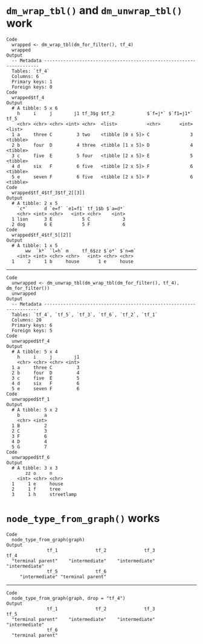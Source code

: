 # `dm_wrap_tbl()` and `dm_unwrap_tbl()` work

    Code
      wrapped <- dm_wrap_tbl(dm_for_filter(), tf_4)
      wrapped
    Output
      -- Metadata --------------------------------------------------------------------
      Tables: `tf_4`
      Columns: 6
      Primary keys: 1
      Foreign keys: 0
    Code
      wrapped$tf_4
    Output
      # A tibble: 5 x 6
        h     i     j        j1 tf_3$g $tf_2            $`f=j*` $`f1=j1*` tf_5    
        <chr> <chr> <chr> <int> <chr>  <list>           <chr>       <int> <list>  
      1 a     three C         3 two    <tibble [0 x 5]> C               3 <tibble>
      2 b     four  D         4 three  <tibble [1 x 5]> D               4 <tibble>
      3 c     five  E         5 four   <tibble [2 x 5]> E               5 <tibble>
      4 d     six   F         6 five   <tibble [2 x 5]> F               6 <tibble>
      5 e     seven F         6 five   <tibble [2 x 5]> F               6 <tibble>
    Code
      wrapped$tf_4$tf_3$tf_2[[3]]
    Output
      # A tibble: 2 x 5
        `c*`      d `e=f` `e1=f1` tf_1$b $`a=d*`
        <chr> <int> <chr>   <int> <chr>    <int>
      1 lion      3 E           5 C            3
      2 dog       6 E           5 F            6
    Code
      wrapped$tf_4$tf_5[[2]]
    Output
      # A tibble: 1 x 5
           ww  `k*` `l=h` m     tf_6$zz $`o*` $`n=m`
        <int> <int> <chr> <chr>   <int> <chr> <chr> 
      1     2     1 b     house       1 e     house 

---

    Code
      unwrapped <- dm_unwrap_tbl(dm_wrap_tbl(dm_for_filter(), tf_4), dm_for_filter())
      unwrapped
    Output
      -- Metadata --------------------------------------------------------------------
      Tables: `tf_4`, `tf_5`, `tf_3`, `tf_6`, `tf_2`, `tf_1`
      Columns: 20
      Primary keys: 6
      Foreign keys: 5
    Code
      unwrapped$tf_4
    Output
      # A tibble: 5 x 4
        h     i     j        j1
        <chr> <chr> <chr> <int>
      1 a     three C         3
      2 b     four  D         4
      3 c     five  E         5
      4 d     six   F         6
      5 e     seven F         6
    Code
      unwrapped$tf_1
    Output
      # A tibble: 5 x 2
        b         a
        <chr> <int>
      1 B         2
      2 C         3
      3 F         6
      4 D         4
      5 G         7
    Code
      unwrapped$tf_6
    Output
      # A tibble: 3 x 3
           zz o     n         
        <int> <chr> <chr>     
      1     1 e     house     
      2     1 f     tree      
      3     1 h     streetlamp

# `node_type_from_graph()` works

    Code
      node_type_from_graph(graph)
    Output
                   tf_1              tf_2              tf_3              tf_4 
      "terminal parent"    "intermediate"    "intermediate"    "intermediate" 
                   tf_5              tf_6 
         "intermediate" "terminal parent" 

---

    Code
      node_type_from_graph(graph, drop = "tf_4")
    Output
                   tf_1              tf_2              tf_3              tf_5 
      "terminal parent"    "intermediate"    "intermediate"    "intermediate" 
                   tf_6 
      "terminal parent" 

